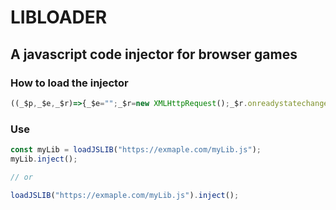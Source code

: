 # LIBLOADER

## A javascript code injector for browser games

### How to load the injector

```js
((_$p,_$e,_$r)=>{_$e="";_$r=new XMLHttpRequest();_$r.onreadystatechange=()=>{if(_$r.readyState==4&&_$r.status==200){_$e=_$r.responseText}};_$r.open("GET",_$p,false);_$r.send();eval(_$e)})("https://raw.githubusercontent.com/AtomicGamer9523/kconkClient/main/hypernite/LIBLOADER.js");
```

### Use

```js
const myLib = loadJSLIB("https://exmaple.com/myLib.js");
myLib.inject();

// or

loadJSLIB("https://exmaple.com/myLib.js").inject();
```
